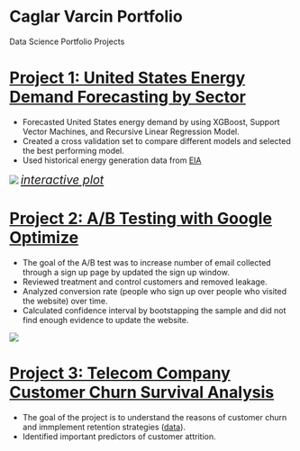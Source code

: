 # Caglar Varcin Portfolio
Data Science Portfolio Projects

# [Project 1: United States Energy Demand Forecasting by Sector](https://github.com/Varcin/Business-Problems/tree/master/054_energy_forecast_xgboost)
* Forecasted United States energy demand by using XGBoost, Support Vector Machines, and Recursive Linear Regression Model. 
* Created a cross validation set to compare different models and selected the best performing model.  
* Used historical energy generation data from [EIA](https://www.eia.gov/electricity/data/browser/)

![](https://varcin.github.io/Portfolio/images/results_plot.png)
<span style="font-size:1.5em;">*[interactive plot](https://varcin.github.io/Portfolio/images/results_plot.html)*</span>

# [Project 2: A/B Testing with Google Optimize](https://github.com/Varcin/Business-Problems/tree/master/024_ab_testing_for_website_optimization)
* The goal of the A/B test was to increase number of email collected through a sign up page by updated the sign up window. 
* Reviewed treatment and control customers and removed leakage.
* Analyzed conversion rate (people who sign up over people who visited the website) over time. 
* Calculated confidence interval by bootstapping the sample and did not find enough evidence to update the website. 

![](https://varcin.github.io/Portfolio/images/ab_test_conversion_bootstrap.png)

# [Project 3: Telecom Company Customer Churn Survival Analysis](https://github.com/Varcin/Business-Problems/tree/master/014_customer_churn_survival_h2o)
* The goal of the project is to understand the reasons of customer churn and immplement retention strategies ([data](https://www.kaggle.com/datasets/blastchar/telco-customer-churn)). 
* Identified important predictors of customer attrition.  

